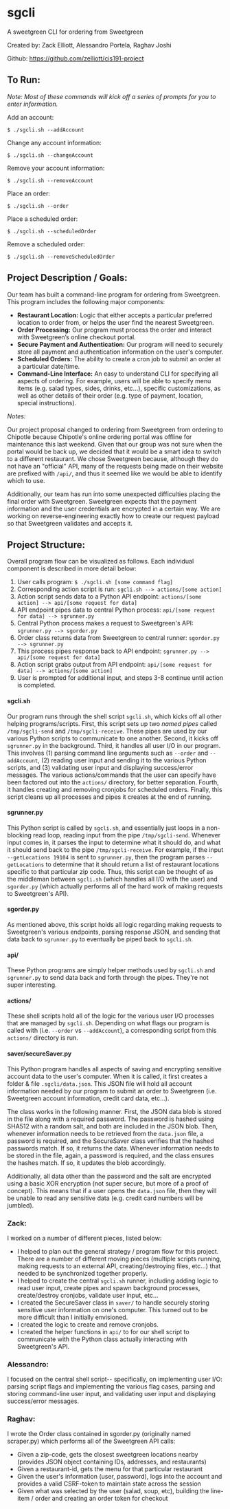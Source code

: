 # sgcli

A sweetgreen CLI for ordering from Sweetgreen

Created by: Zack Elliott, Alessandro Portela, Raghav Joshi

Github: https://github.com/zelliott/cis191-project

## To Run:

*Note: Most of these commands will kick off a series of prompts for you to enter information.*

Add an account:

```
$ ./sgcli.sh --addAccount
```

Change any account information:

```
$ ./sgcli.sh --changeAccount
```

Remove your account information:

```
$ ./sgcli.sh --removeAccount
```

Place an order:

```
$ ./sgcli.sh --order
```

Place a scheduled order:

```
$ ./sgcli.sh --scheduledOrder
```

Remove a scheduled order:

```
$ ./sgcli.sh --removeScheduledOrder
```

## Project Description / Goals:

Our team has built a command-line program for ordering from Sweetgreen.  This program includes the following major components:

* **Restaurant Location:** Logic that either accepts a particular preferred location to order from, or helps the user find the nearest Sweetgreen.
* **Order Processing:** Our program must process the order and interact with Sweetgreen’s online checkout portal.
* **Secure Payment and Authentication:** Our program will need to securely store all payment and authentication information on the user's computer.
* **Scheduled Orders:**  The ability to create a cron job to submit an order at a particular date/time.
* **Command-Line Interface:** An easy to understand CLI for specifying all aspects of ordering.  For example, users will be able to specify menu items (e.g. salad types, sides, drinks, etc...), specific customizations, as well as other details of their order (e.g. type of payment, location, special instructions).

*Notes:*

Our project proposal changed to ordering from Sweetgreen from ordering to Chipotle because Chipotle's online ordering portal was offline for maintenance this last weekend.  Given that our group was not sure when the portal would be back up, we decided that it would be a smart idea to switch to a different restaurant.  We chose Sweetgreen because, although they do not have an "official" API, many of the requests being made on their website are prefixed with `/api/`, and thus it seemed like we would be able to identify which to use.

Additionally, our team has run into some unexpected difficulties placing the final order with Sweetgreen.  Sweetgreen expects that the payment information and the user credentials are encrypted in a certain way.  We are working on reverse-engineering exactly how to create our request payload so that Sweetgreen validates and accepts it.

## Project Structure:

Overall program flow can be visualized as follows.  Each individual component is described in more detail below:

1. User calls program: `$ ./sgcli.sh [some command flag]`
2. Corresponding action script is run: `sgcli.sh --> actions/[some action]`
3. Action script sends data to a Python API endpoint: `actions/[some action] --> api/[some request for data]`
4. API endpoint pipes data to central Python process: `api/[some request for data] --> sgrunner.py`
5. Central Python process makes a request to Sweetgreen's API: `sgrunner.py --> sgorder.py`
6. Order class returns data from Sweetgreen to central runner: `sgorder.py --> sgrunner.py`
7. This process pipes response back to API endpoint: `sgrunner.py --> api/[some request for data]`
8. Action script grabs output from API endpoint: `api/[some request for data] --> actions/[some action]`
9. User is prompted for additional input, and steps 3-8 continue until action is completed.

#### sgcli.sh

Our program runs through the shell script `sgcli.sh`, which kicks off all other helping programs/scripts.  First, this script sets up two *named pipes* called `/tmp/sgcli-send` and `/tmp/sgcli-receive`.  These pipes are used by our various Python scripts to communicate to one another.  Second, it kicks off `sgrunner.py` in the background.  Third, it handles all user I/O in our program.  This involves (1) parsing command line arguments such as `--order` and `--addAccount`, (2) reading user input and sending it to the various Python scripts, and (3) validating user input and displaying success/error messages.  The various actions/commands that the user can specify have been factored out into the `actions/` directory, for better separation.  Fourth, it handles creating and removing cronjobs for scheduled orders.  Finally, this script cleans up all processes and pipes it creates at the end of running.

#### sgrunner.py

This Python script is called by `sgcli.sh`, and essentially just loops in a non-blocking read loop, reading input from the pipe `/tmp/sgcli-send`.  Whenever input comes in, it parses the input to determine what it should do, and what it should send back to the pipe `/tmp/sgcli-receive`.  For example, if the input `--getLocations 19104` is sent to `sgrunner.py`, then the program parses `--getLocations` to determine that it should return a list of restaurant locations specific to that particular zip code.  Thus, this script can be thought of as the middleman between `sgcli.sh` (which handles all I/O with the user) and `sgorder.py` (which actually performs all of the hard work of making requests to Sweetgreen's API).

#### sgorder.py

As mentioned above, this script holds all logic regarding making requests to Sweetgreen's various endpoints, parsing response JSON, and sending that data back to `sgrunner.py` to eventually be piped back to `sgcli.sh`.

#### api/

These Python programs are simply helper methods used by `sgcli.sh` and `sgrunner.py` to send data back and forth through the pipes.  They're not super interesting.

#### actions/

These shell scripts hold all of the logic for the various user I/O processes that are managed by `sgcli.sh`.  Depending on what flags our program is called with (i.e. `--order` vs `--addAccount`), a corresponding script from this `actions/` directory is run.

#### saver/secureSaver.py

This Python program handles all aspects of saving and encrypting sensitive account data to the user's computer.  When it is called, it first creates a folder & file `.sgcli/data.json`.  This JSON file will hold all account information needed by our program to submit an order to Sweetgreen (i.e. Sweetgreen account information, credit card data, etc...).

The class works in the following manner.  First, the JSON data blob is stored in the file along with a required password.  The password is hashed using SHA512 with a random salt, and both are included in the JSON blob.  Then, whenever information needs to be retrieved from the `data.json` file, a password is required, and the SecureSaver class verifies that the hashed passwords match.  If so, it returns the data.  Whenever information needs to be stored in the file, again, a password is required, and the class ensures the hashes match.  If so, it updates the blob accordingly.

Additionally, all data other than the password and the salt are encrypted using a basic XOR encryption (not super secure, but more of a proof of concept).  This means that if a user opens the `data.json` file, then they will be unable to read any sensitive data (e.g. credit card numbers will be jumbled).

### Zack:

I worked on a number of different pieces, listed below:
* I helped to plan out the general strategy / program flow for this project.  There are a number of different moving pieces (multiple scripts running, making requests to an external API, creating/destroying files, etc...) that needed to be synchronized together properly.
* I helped to create the central `sgcli.sh` runner, including adding logic to read user input, create pipes and spawn background processes, create/destroy cronjobs, validate user input, etc...
* I created the SecureSaver class in `saver/` to handle securely storing sensitive user information on one's computer.  This turned out to be more difficult than I initially envisioned.
* I created the logic to create and remove cronjobs.
* I created the helper functions in `api/` to for our shell script to communicate with the Python class actually interacting with Sweetgreen's API.

### Alessandro:

I focused on the central shell script-- specifically, on implementing user I/O: parsing script flags and implementing the various flag cases, parsing and storing command-line user input, and validating user input and displaying success/error messages.

### Raghav:
I wrote the Order class contained in sgorder.py (originally named scraper.py) which performs all of the Sweetgreen API calls:
* Given a zip-code, gets the closest sweetgreen locations nearby (provides JSON object containing IDs, addresses, and restaurants)
* Given a restaurant-id, gets the menu for that particular restaurant
* Given the user's information (user, password), logs into the account and provides a valid CSRF-token to maintain state across the session
* Given what was selected by the user (salad, soup, etc), building the line-item / order and creating an order token for checkout